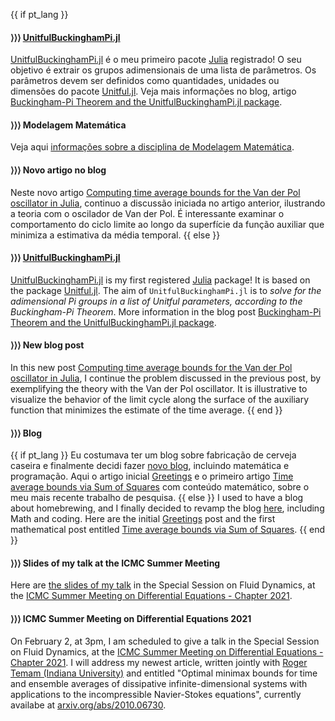 {{ if pt_lang }}

#### ⟩⟩⟩ **[UnitfulBuckinghamPi.jl](https://github.com/rmsrosa/UnitfulBuckinghamPi.jl)**

[UnitfulBuckinghamPi.jl](https://github.com/rmsrosa/UnitfulBuckinghamPi.jl) é o meu primeiro pacote [Julia](https://www.julialang.org) registrado! O seu objetivo é extrair os grupos adimensionais de uma lista de parâmetros. Os parâmetros devem ser definidos como quantidades, unidades ou dimensões do pacote [Unitful.jl](https://github.com/PainterQubits/Unitful.jl). Veja mais informações no blog, artigo [Buckingham-Pi Theorem and the UnitfulBuckinghamPi.jl package](/blog/2021/05/unitfulbuckinghampi/).

#### ⟩⟩⟩ **Modelagem Matemática**

Veja aqui [informações sobre a disciplina de Modelagem Matemática](/pages/ensino/#20202_modelagem_matemática).

#### ⟩⟩⟩ **Novo artigo no blog**

Neste novo artigo [Computing time average bounds for the Van der Pol oscillator in Julia](/blog/2021/02/time_ave_bounds_vanderpol_in_Julia/), continuo a discussão iniciada no artigo anterior, ilustrando a teoria com o oscilador de Van der Pol. É interessante examinar o comportamento do ciclo limite ao longo da superfície da função auxiliar que minimiza a estimativa da média temporal.
{{ else }}


#### ⟩⟩⟩ **[UnitfulBuckinghamPi.jl](https://github.com/rmsrosa/UnitfulBuckinghamPi.jl)**

[UnitfulBuckinghamPi.jl](https://github.com/rmsrosa/UnitfulBuckinghamPi.jl) is my first registered [Julia](https://www.julialang.org) package! It is based on the package [Unitful.jl](https://github.com/PainterQubits/Unitful.jl). The aim of `UnitfulBuckinghamPi.jl` is to *solve for the adimensional Pi groups in a list of Unitful parameters, according to the Buckingham-Pi Theorem*. More information in the blog post [Buckingham-Pi Theorem and the UnitfulBuckinghamPi.jl package](/blog/2021/05/unitfulbuckinghampi/).

#### ⟩⟩⟩ **New blog post**

In this new post [Computing time average bounds for the Van der Pol oscillator in Julia](/blog/2021/02/time_ave_bounds_vanderpol_in_Julia/), I continue the problem discussed in the previous post, by exemplifying the theory with the Van der Pol oscillator. It is illustrative to visualize the behavior of the limit cycle along the surface of the auxiliary function that minimizes the estimate of the time average.
{{ end }}

#### ⟩⟩⟩ **Blog**

{{ if pt_lang }}
Eu costumava ter um blog sobre fabricação de cerveja caseira e finalmente decidi fazer [novo blog](/pages/blog/), incluindo matemática e programação. Aqui o artigo inicial [Greetings](/blog/2021/02/greetings/) e o primeiro artigo [Time average bounds via Sum of Squares](/blog/2021/02/time_ave_bounds_SoS/) com conteúdo matemático, sobre o meu mais recente trabalho de pesquisa.
{{ else }}
I used to have a blog about homebrewing, and I finally decided to revamp the blog [here](/pages/blog_en/), including Math and coding. Here are the initial [Greetings](/blog/2021/02/greetings/) post and the first mathematical post entitled [Time average bounds via Sum of Squares](/blog/2021/02/time_ave_bounds_SoS/).
{{ end }}

#### ⟩⟩⟩ **Slides of my talk at the ICMC Summer Meeting**

Here are [the slides of my talk](/assets/material/Apr_ICMCSummer_RR_fev2021.pdf) in the Special Session on Fluid Dynamics, at the [ICMC Summer Meeting on Differential Equations - Chapter 2021](http://summer.icmc.usp.br/summers/summer21/).

#### ⟩⟩⟩ **ICMC Summer Meeting on Differential Equations 2021**

On February 2, at 3pm, I am scheduled to give a talk in the Special Session on Fluid Dynamics, at the [ICMC Summer Meeting on Differential Equations - Chapter 2021](http://summer.icmc.usp.br/summers/summer21/). I will address my newest article, written jointly with [Roger Temam (Indiana University)](https://math.indiana.edu/about/faculty/temam-roger.html) and entitled "Optimal minimax bounds for time and ensemble averages of dissipative infinite-dimensional systems with applications to the incompressible Navier-Stokes equations", currently availabe at [arxiv.org/abs/2010.06730](https://arxiv.org/abs/2010.06730).
